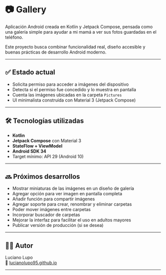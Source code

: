 # 📷 Gallery

Aplicación Android creada en Kotlin y Jetpack Compose, pensada como una galería simple para ayudar a mi mamá a ver sus fotos guardadas en el teléfono.

Este proyecto busca combinar funcionalidad real, diseño accesible y buenas prácticas de desarrollo Android moderno.

---

## ✅ Estado actual

- Solicita permiso para acceder a imágenes del dispositivo
- Detecta si el permiso fue concedido y lo muestra en pantalla
- Cuenta las imágenes ubicadas en la carpeta `Pictures`
- UI minimalista construida con Material 3 (Jetpack Compose)

---

## 🛠 Tecnologías utilizadas

- **Kotlin**
- **Jetpack Compose** con Material 3
- **StateFlow + ViewModel**
- **Android SDK 34**
- Target mínimo: API 29 (Android 10)

---

## 🔜 Próximos desarrollos

- Mostrar miniaturas de las imágenes en un diseño de galería
- Agregar opción para ver imagen en pantalla completa
- Añadir función para compartir imágenes
- Agregar soporte para crear, renombrar y eliminar carpetas
- Poder mover imágenes entre carpetas
- Incorporar buscador de carpetas
- Mejorar la interfaz para facilitar el uso en adultos mayores
- Publicar versión de producción (si se desea)

---

## 👨‍💻 Autor

Luciano Lupo  
🔗 [lucianolupo95.github.io](https://lucianolupo95.github.io)

---
